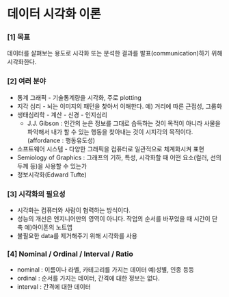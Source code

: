 # 데이터 시각화 이론

### [1] 목표 

데이터를 살펴보는 용도로 시각화 또는 분석한 결과를 발표(communication)하기 위해 시각화한다.



### [2] 여러 분야

- 통계 그래픽 - 기술통계량을 시각화, 주로 plotting
- 지각 심리 - 뇌는 이미지의 패턴을 찾아서 이해한다. 예) 거리에 따른 근접성, 그룹화
- 생태심리학 - 계산 - 신경 - 인지심리
  - J.J. Gibson : 인간의 눈은 정보를 그대로 습득하는 것이 목적이 아니라 사물을 파악해서 내가 할 수 있는 행동을 찾아내는 것이 시지각의 목적이다. (affordance : 행동유도성)
- 소프트웨어 시스템 - 다양한 그래픽을 컴퓨터로 일관적으로 체계화시켜 표현
- Semiology of Graphics : 그래프의 기하, 특성, 시각화할 때 어떤 요소(컬러, 선의 두께 등)을 사용할 수 있는가
- 정보시각화(Edward Tufte)



### [3] 시각화의 필요성

- 시각화는 컴퓨터와 사람이 협력하는 방식이다.
- 성능의 개선은 엔지니어만의 영역이 아니다. 작업의 순서를 바꾸었을 때 시간이 단축 예)아이폰의 노트앱
- 불필요한 data를 제거해주기 위해 시각화를 사용



### [4] Nominal / Ordinal / Interval / Ratio

- nominal : 이름이나 라벨, 카테고리를 가지는 데이터 예)성별, 인종 등등
- ordinal : 순서를 가지는 데이터, 간격에 대한 정보는 없다.
- interval : 간격에 대한 데이터
